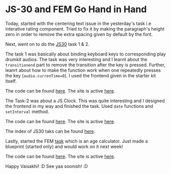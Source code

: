 # JS-30 and FEM Go Hand in Hand 

Today, started with the centering text issue in the yesterday's task i.e interative rating component.
Tried to fix it by making the paragraph's height zero in order to remove the extra spacing given by default by the font.

Next, went on to do the [JS30](https://javascript30.com/) task 1 & 2.

The task 1 was basically about binding keyboard keys to corresponding play drumkit audios. The task was very interesting and I learnt about the `transitionend` part to remove the transition after the key is pressed. Further, leanrt about how to make the function work when one repeatedly presses the key (`audio.currenTime=0`). I used the frontend given in the starter kit itself.

The code can be found [here](https://github.com/jazzcodes/JS-30/tree/master/T1-drum-kit).
The site is active [here](https://jazzcodes.github.io/JS-30/T1-drum-kit/).


The Task-2 was about a JS Clock. This was quite interesting and I designed the frontend in my way and finished the task.
Used `date` functions and `setInterval` method.

The code can be found [here](https://github.com/jazzcodes/JS-30/tree/master/T2-clock).
The site is active [here](https://jazzcodes.github.io/JS-30/T2-clock/).

The index of JS30 taks can be found [here](https://jazzcodes.github.io/JS-30/).

Lastly, started the FEM [task](https://www.frontendmentor.io/challenges/age-calculator-app-dF9DFFpj-Q/hub) which is an age calculator. Just made a blueprint (started only) and would work on it next week! 

The code can be found [here](https://github.com/jazzcodes/age-calculator-app).
The site is active [here](https://jazzcodes.github.io/age-calculator-app/).

Happy Vaisakhi! :D
See yaa soonish! :D
